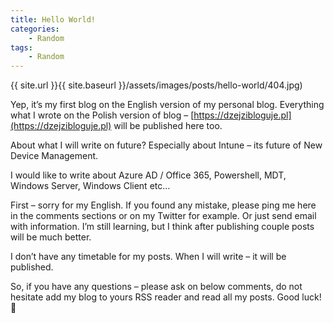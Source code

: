 ```yaml
---
title: Hello World!
categories:
    - Random
tags:
    - Random
---
```

{{ site.url }}{{ site.baseurl }}/assets/images/posts/hello-world/404.jpg)

Yep, it’s my first blog on the English version of my personal blog. Everything what I wrote on the Polish version of blog – [https://dzejzibloguje.pl](https://dzejzibloguje.pl) will be published here too.

About what I will write on future? Especially about Intune – its future of New Device Management.

I would like to write about Azure AD / Office 365, Powershell, MDT, Windows Server, Windows Client etc…

First – sorry for my English. If you found any mistake, please ping me here in the comments sections or on my Twitter for example. Or just send email with information. I’m still learning, but I think after publishing couple posts will be much better.

I don’t have any timetable for my posts. When I will write – it will be published.

So, if you have any questions – please ask on below comments, do not hesitate add my blog to yours RSS reader and read all my posts. Good luck! 🙂
